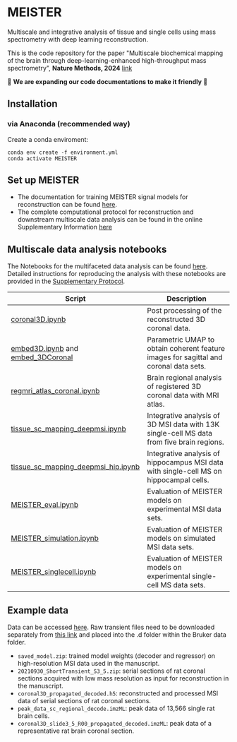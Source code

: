 # MEISTER
Multiscale and integrative analysis of tissue and single cells using mass spectrometry with deep learning reconstruction.

This is the code repository for the paper "Multiscale biochemical mapping of the brain through deep-learning-enhanced high-throughput mass spectrometry", **Nature Methods, 2024** [link](https://www.nature.com/articles/s41592-024-02171-3)

:construction: **We are expanding our code documentations to make it friendly** :construction:

## Installation
### via Anaconda (recommended way)
Create a conda enviroment:
```
conda env create -f environment.yml
conda activate MEISTER
```

## Set up MEISTER
* The documentation for training MEISTER signal models for reconstruction can be found [here](https://github.com/richardxie1119/MEISTER/blob/main/MEISTER_doc.pdf). 
* The complete computational protocol for reconstruction and downstream multiscale data analysis can be found in the online Supplementary Information [here](https://static-content.springer.com/esm/art%3A10.1038%2Fs41592-024-02171-3/MediaObjects/41592_2024_2171_MOESM1_ESM.pdf)
  
## Multiscale data analysis notebooks

The Notebooks for the multifaceted data analysis can be found [here](https://github.com/richardxie1119/multiscale_analysis). Detailed instructions for reproducing the analysis with these notebooks are provided in the [Supplementary Protocol](https://github.com/richardxie1119/MEISTER/blob/main/Supplementary_Protocol.pdf). 

| Script | Description |
| --- | --- |
| [coronal3D.ipynb](https://github.com/richardxie1119/multiscale_analysis/blob/main/coronal3D.ipynb) | Post processing of the reconstructed 3D coronal data. |
| [embed3D.ipynb](https://github.com/richardxie1119/multiscale_analysis/blob/main/embed_3D.ipynb) and [embed_3DCoronal](https://github.com/richardxie1119/multiscale_analysis/blob/main/embed_3DCoronal.ipynb) | Parametric UMAP to obtain coherent feature images for sagittal and coronal data sets. |
| [regmri_atlas_coronal.ipynb](https://github.com/richardxie1119/multiscale_analysis/blob/main/regmri_atlas_coronal.ipynb) | Brain regional analysis of registered 3D coronal data with MRI atlas. |
| [tissue_sc_mapping_deepmsi.ipynb](https://github.com/richardxie1119/multiscale_analysis/blob/main/tissue_sc_mapping_deepmsi.ipynb) | Integrative analysis of 3D MSI data with 13K single-cell MS data from five brain regions. |
| [tissue_sc_mapping_deepmsi_hip.ipynb](https://github.com/richardxie1119/multiscale_analysis/blob/main/tissue_sc_mapping_deepmsi_hip.ipynb) | Integrative analysis of hippocampus MSI data with single-cell MS on hippocampal cells. |
| [MEISTER_eval.ipynb](https://github.com/richardxie1119/multiscale_analysis/blob/main/MEISTER_eval.ipynb) | Evaluation of MEISTER models on experimental MSI data sets. |
| [MEISTER_simulation.ipynb](https://github.com/richardxie1119/multiscale_analysis/blob/main/MEISTER_simulation.ipynb) | Evaluation of MEISTER models on simulated MSI data sets. |
| [MEISTER_singlecell.ipynb](https://github.com/richardxie1119/multiscale_analysis/blob/main/tissue_sc_mapping_deepmsi_hip.ipynb) | Evaluation of MEISTER models on experimental single-cell MS data sets.|



 ## Example data
Data can be accessed [here](https://doi.org/10.13012/B2IDB-9740536_V1). Raw transient files need to be downloaded 
separately from [this link](https://uofi.box.com/s/oagdxhea1wi8tvfij4robj0z0w8wq7j4) and placed 
into the .d folder within the Bruker data folder.
- `saved_model.zip`: trained model weights (decoder and regressor) on high-resolution MSI data used in the manuscript. 
- `20210930_ShortTransient_S3_5.zip`: serial sections of rat coronal sections acquired with low mass resolution as input for reconstruction in the manuscript.
- `coronal3D_propagated_decoded.h5`: reconstructed and processed MSI data of serial sections of rat coronal sections.
- `peak_data_sc_regional_decode.imzML`: peak data of 13,566 single rat brain cells.
- `coronal3D_slide3_5_R00_propagated_decoded.imzML`: peak data of a representative rat brain coronal section.


